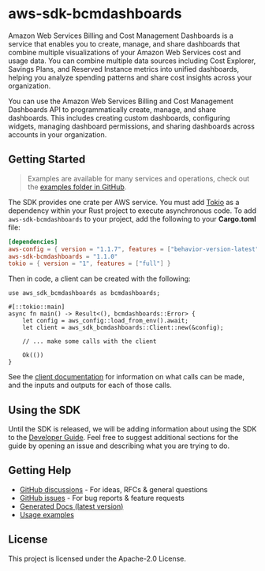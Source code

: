 # aws-sdk-bcmdashboards

Amazon Web Services Billing and Cost Management Dashboards is a service that enables you to create, manage, and share dashboards that combine multiple visualizations of your Amazon Web Services cost and usage data. You can combine multiple data sources including Cost Explorer, Savings Plans, and Reserved Instance metrics into unified dashboards, helping you analyze spending patterns and share cost insights across your organization.

You can use the Amazon Web Services Billing and Cost Management Dashboards API to programmatically create, manage, and share dashboards. This includes creating custom dashboards, configuring widgets, managing dashboard permissions, and sharing dashboards across accounts in your organization.

## Getting Started

> Examples are available for many services and operations, check out the
> [examples folder in GitHub](https://github.com/awslabs/aws-sdk-rust/tree/main/examples).

The SDK provides one crate per AWS service. You must add [Tokio](https://crates.io/crates/tokio)
as a dependency within your Rust project to execute asynchronous code. To add `aws-sdk-bcmdashboards` to
your project, add the following to your **Cargo.toml** file:

```toml
[dependencies]
aws-config = { version = "1.1.7", features = ["behavior-version-latest"] }
aws-sdk-bcmdashboards = "1.1.0"
tokio = { version = "1", features = ["full"] }
```

Then in code, a client can be created with the following:

```rust,no_run
use aws_sdk_bcmdashboards as bcmdashboards;

#[::tokio::main]
async fn main() -> Result<(), bcmdashboards::Error> {
    let config = aws_config::load_from_env().await;
    let client = aws_sdk_bcmdashboards::Client::new(&config);

    // ... make some calls with the client

    Ok(())
}
```

See the [client documentation](https://docs.rs/aws-sdk-bcmdashboards/latest/aws_sdk_bcmdashboards/client/struct.Client.html)
for information on what calls can be made, and the inputs and outputs for each of those calls.

## Using the SDK

Until the SDK is released, we will be adding information about using the SDK to the
[Developer Guide](https://docs.aws.amazon.com/sdk-for-rust/latest/dg/welcome.html). Feel free to suggest
additional sections for the guide by opening an issue and describing what you are trying to do.

## Getting Help

* [GitHub discussions](https://github.com/awslabs/aws-sdk-rust/discussions) - For ideas, RFCs & general questions
* [GitHub issues](https://github.com/awslabs/aws-sdk-rust/issues/new/choose) - For bug reports & feature requests
* [Generated Docs (latest version)](https://awslabs.github.io/aws-sdk-rust/)
* [Usage examples](https://github.com/awslabs/aws-sdk-rust/tree/main/examples)

## License

This project is licensed under the Apache-2.0 License.

